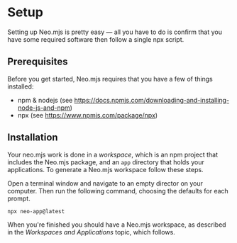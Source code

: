 # Setup

Setting up Neo.mjs is pretty easy &mdash; all you have to do is confirm that you have some required
software then follow a single npx script.

## Prerequisites

Before you get started, Neo.mjs requires that you have a few of things installed: 

- npm & nodejs (see <a href="https://docs.npmjs.com/downloading-and-installing-node-js-and-npm" target="_blank">https://docs.npmjs.com/downloading-and-installing-node-js-and-npm</a>)
- npx (see <a href="https://www.npmjs.com/package/npx" target="_blank">https://www.npmjs.com/package/npx</a>)

## Installation

Your neo.mjs work is done in a _workspace_, which is an npm project that includes the Neo.mjs package,
and an `app` directory that holds your applications. To generate a Neo.mjs workspace follow these
steps.

Open a terminal window and navigate to an empty director on your computer.
Then run the following command, choosing the defaults for each prompt.

`npx neo-app@latest`

When you're finished you should have a Neo.mjs workspace, as described in the _Workspaces and Applications_ topic, which follows.
